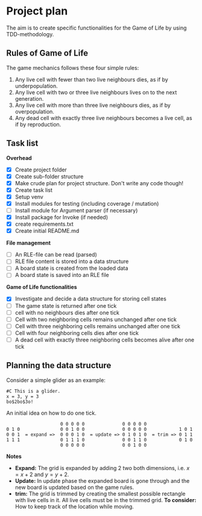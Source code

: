 # Project plan

The aim is to create specific functionalities for the Game of Life by using TDD-methodology.

## Rules of Game of Life

The game mechanics follows these four simple rules:

1. Any live cell with fewer than two live neighbours dies, as if by underpopulation.
2. Any live cell with two or three live neighbours lives on to the next generation.
3. Any live cell with more than three live neighbours dies, as if by overpopulation.
4. Any dead cell with exactly three live neighbours becomes a live cell, as if by reproduction.

## Task list

**Overhead**

- [x] Create project folder
- [x] Create sub-folder structure
- [x] Make crude plan for project structure. Don't write any code though!
- [x] Create task list
- [x] Setup venv
- [x] Install modules for testing (including coverage / mutation)
- [ ] Install module for Argument parser (if necessary)
- [x] Install package for Invoke (if needed)
- [x] create requirements.txt
- [x] Create initial README.md

**File management**

- [ ] An RLE-file can be read (parsed)
- [ ] RLE file content is stored into a data structure
- [ ] A board state is created from the loaded data
- [ ] A board state is saved into an RLE file

**Game of Life functionalities**

- [x] Investigate and decide a data structure for storing cell states
- [ ] The game state is returned after one tick
- [ ] cell with no neighbours dies after one tick
- [ ] Cell with two neighboring cells remains unchanged after one tick
- [ ] Cell with three neighboring cells remains unchanged after one tick
- [ ] Cell with four neighboring cells dies after one tick
- [ ] A dead cell with exactly three neighboring cells becomes alive after one tick

## Planning the data structure

Consider a simple glider as an example:

```
#C This is a glider.
x = 3, y = 3
bo$2bo$3o!
```

An initial idea on how to do one tick.

```
                    0 0 0 0 0              0 0 0 0 0
0 1 0               0 0 1 0 0              0 0 0 0 0            1 0 1
0 0 1  = expand =>  0 0 0 1 0  = update => 0 1 0 1 0  = trim => 0 1 1
1 1 1               0 1 1 1 0              0 0 1 1 0            0 1 0
                    0 0 0 0 0              0 0 1 0 0
```

**Notes**

- **Expand:** The grid is expanded by adding 2 two both dimensions, i.e. $x = x + 2$ and $y = y + 2$.
- **Update:** In update phase the expanded board is gone through and the new board is updated based on the game rules.
- **trim:** The grid is trimmed by creating the smallest possible rectangle with live cells in it. All live cells must be in the trimmed grid. **To consider:** How to keep track of the location while moving.

